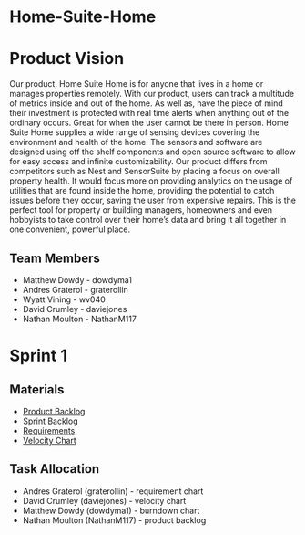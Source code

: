 # Home-Suite-Home

# Product Vision
  Our product, Home Suite Home is for anyone that lives in a home or manages properties remotely. With our product, users can track a multitude of metrics inside and out of the home. As well as, have the piece of mind their investment is protected with real time alerts when anything out of the ordinary occurs. Great for when the user cannot be there in person. Home Suite Home supplies a wide range of sensing devices covering the environment and health of the home. The sensors and software are designed using off the shelf components and open source software to allow for easy access and infinite customizability. Our product differs from competitors such as Nest and SensorSuite by placing a focus on overall property health. It would focus more on providing analytics on the usage of utilities that are found inside the home, providing the potential to catch issues before they occur, saving the user from expensive repairs. This is the perfect tool for property or building managers, homeowners and even hobbyists to take control over their home’s data and bring it all together in one convenient, powerful place.
  
  ## Team Members
  * Matthew Dowdy - dowdyma1
  * Andres Graterol - graterollin
  * Wyatt Vining - wv040
  * David Crumley - daviejones
  * Nathan Moulton - NathanM117

# Sprint 1

## Materials
* [Product Backlog](https://trello.com/b/BFcwvt3p/project)
* [Sprint Backlog](https://trello.com/b/BFcwvt3p/project)
* [Requirements](artifacts/requirements.md)
* [Velocity Chart](https://docs.google.com/spreadsheets/d/1tpRyT-jUgHkrLnwx5NcxtOvh3uGg8ddGYrl60E0q6DA/edit#gid=0)

## Task Allocation 
* Andres Graterol (graterollin) - requirement chart 
* David Crumley (daviejones) - velocity chart
* Matthew Dowdy (dowdyma1) - burndown chart
* Nathan Moulton (NathanM117) - product backlog

